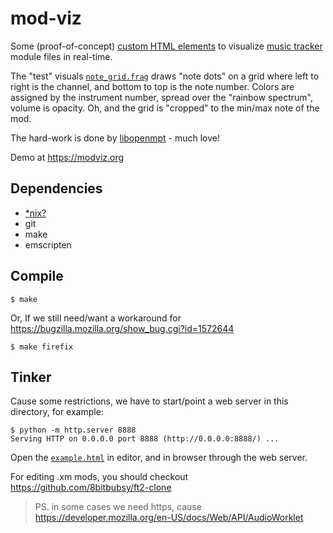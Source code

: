 # mod-viz

Some (proof-of-concept) [custom HTML elements](https://developer.mozilla.org/en-US/docs/Web/Web_Components) to visualize [music tracker](https://en.wikipedia.org/wiki/Music_tracker) module files in real-time.

The "test" visuals [`note_grid.frag`](note_grid.frag) draws "note dots" on a grid where left to right is the channel, and bottom to top is the note number. Colors are assigned by the instrument number, spread over the "rainbow spectrum", volume is opacity. Oh, and the grid is "cropped" to the min/max note of the mod.

The hard-work is done by [libopenmpt](https://lib.openmpt.org/libopenmpt/) - much love!

Demo at https://modviz.org

## Dependencies

- [*nix?](https://en.wikipedia.org/wiki/Unix-like)
- git
- make
- emscripten

## Compile

```
$ make
```

Or, If we still need/want a workaround for https://bugzilla.mozilla.org/show_bug.cgi?id=1572644

```
$ make firefix
```

## Tinker

Cause some restrictions, we have to start/point a web server in this directory, for example:

```
$ python -m http.server 8888
Serving HTTP on 0.0.0.0 port 8888 (http://0.0.0.0:8888/) ...
```

Open the [`example.html`](example.html) in editor, and in browser through the web server.

For editing .xm mods, you should checkout https://github.com/8bitbubsy/ft2-clone

> PS. in some cases we need https, cause https://developer.mozilla.org/en-US/docs/Web/API/AudioWorklet
